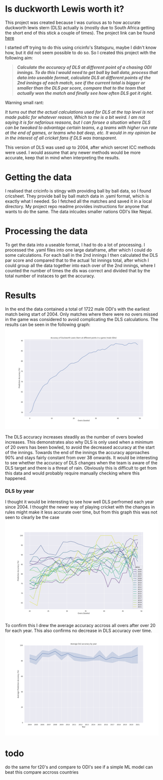 # Is duckworth Lewis worth it?

This project was created because I was curious as to how accurate duckworth lewis stern (DLS) actually is (mostly due to South Africa getting the short end of this stick a couple of times). The project link can be found [here](https://github.com/johan010/is-duckworth-it)

I started off trying to do this using cricinfo's Statsguru, maybe I didn't know how, but it did not seem possible to do so. So I created this project with the following aim:

> ***Calculate the accuracy of DLS at different point of a chasing ODI innings. To do this I would need to get ball by ball data, process that data into useable format, calculate DLS at different points of the 2nd innings of each match, see if the current total is bigger or smaller than the DLS par score, compare that to the team that actually won the match and finally see how often DLS got it right.***

Warning small rant:

_It turns out that the actual calculations used for DLS at the top level is not made public for whatever reason, Which to me is a bit weird. I am not saying it is for nefarious reasons, but I can forsee a situation where DLS can be tweaked to advantage certain teams, e.g teams with higher run rate at the end of games, or teams who bat deep, etc. It would in my opinion be in the interest of all cricket fans if DLS was transparent._

This version of DLS was used up to 2004, after which sercret ICC methods were used. I would assume that any newer methods would be more accurate, keep that in mind when interpreting the results.

# Getting the data
I realised that cricinfo is stingy with providing ball by ball data, so I found cricsheet. They provide ball by ball match data in .yaml format, which is exactly what I needed. So I fetched all the matches and saved it in a local directory. My project repo readme provides instructions for anyone that wants to do the same. The data inlcudes smaller nations ODI's like Nepal.

# Processing the data
To get the data into a useable format, I had to do a lot of processing. I processed the .yaml files into one large dataframe, after which I could do some calculations. For each ball in the 2nd innings I then calculated the DLS par score and compared that to the actual 1st innings total, after which I could group all the data together into each over of the 2nd innings, where I counted the number of times the dls was correct and divided that by the total number of instaces to get the accuracy.

# Results
In the end the data contained a total of 1722 male ODI's with the earliest match being start of 2004. Only matches where there were no overs missed in the game was considered to avoid complicating the DLS calculations. The results can be seen in the following graph:
![image1](/images/male_odi.png)

The DLS accuracy increases steadily as the number of overs bowled increases. This demonstrates also why DLS is only used when a minimum of 20 overs has been bowled, to avoid the decreased accuracy at the start of the innings. Towards the end of the innings the accuracy approaches 90% and stays fairly constant from over 38 onwards. It would be interesting to see whether the accuracy of DLS changes when the team is aware of the DLS target and there is a threat of rain. Obviously this is difficult to get from this data and would probably require manually checking where this happened.

### DLS by year
I thought it would be interesting to see how well DLS perfromed each year since 2004. I thought the newer way of playing cricket with the changes in rules might make it less accurate over time, but from this graph this was not seen to clearly be the case
![image2](/images/dls_acc_by_year.png)
To confirm this I drew the average accuracy accross all overs after over 20 for each year. This also confirms no decrease in DLS accuracy over time.
![image3](/images/avg_acc_by_year.png)

# todo
do the same for t20's and compare to ODI's
see if a simple ML model can beat this
compare accross countries
